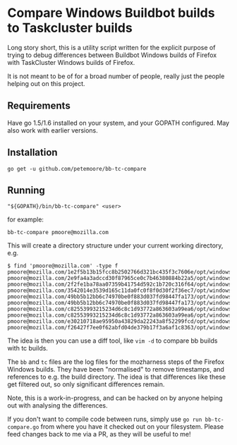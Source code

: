 Compare Windows Buildbot builds to Taskcluster builds
=====================================================

Long story short, this is a utility script written for the explicit purpose of trying to debug differences between Buildbot Windows builds of Firefox with TaskCluster Windows builds of Firefox.

It is not meant to be of for a broad number of people, really just the people helping out on this project.

Requirements
------------

Have go 1.5/1.6 installed on your system, and your GOPATH configured. May also work with earlier versions.

Installation
------------

```
go get -u github.com/petemoore/bb-tc-compare
```

Running
-------

```
"${GOPATH}/bin/bb-tc-compare" <user>
```

for example:

```
bb-tc-compare pmoore@mozilla.com
```

This will create a directory structure under your current working directory, e.g.

```
$ find 'pmoore@mozilla.com' -type f
pmoore@mozilla.com/1e2f5b13b15fcc8b2502766d321bc435f3c7606e/opt/windowsxp/tc
pmoore@mozilla.com/2e9fa4a3adccd30f87965ce0c7b46380884b22a5/opt/windowsxp/bb
pmoore@mozilla.com/2f2fe1ba78aa07359b41754d592c1b720c316f64/opt/windowsxp/bb
pmoore@mozilla.com/3542014e3539d165c11da0fc0f8f0d30f2f36ec7/opt/windowsxp/bb
pmoore@mozilla.com/49bb5b12bb6c74970be0f883d037fd98447fa173/opt/windowsxp/bb
pmoore@mozilla.com/49bb5b12bb6c74970be0f883d037fd98447fa173/opt/windowsxp/tc
pmoore@mozilla.com/c82553993215234d6c8c1d93772a863603a99ea6/opt/windowsxp/bb
pmoore@mozilla.com/c82553993215234d6c8c1d93772a863603a99ea6/opt/windowsxp/tc
pmoore@mozilla.com/e30210718ae95950a43829da22243a8f52299fcd/opt/windowsxp/tc
pmoore@mozilla.com/f26427f7ee0f62abfd04de379b17f3a6af1c8363/opt/windowsxp/bb
```

The idea is then you can use a diff tool, like `vim -d` to compare bb builds with tc builds.

The `bb` and `tc` files are the log files for the mozharness steps of the Firefox Windows builds. They have been "normalised" to remove timestamps, and references to e.g. the build directory. The idea is that differences like these get filtered out, so only significant differences remain.

Note, this is a work-in-progress, and can be hacked on by anyone helping out with analysing the differences.

If you don't want to compile code between runs, simply use `go run bb-tc-compare.go` from where you have it checked out on your filesystem. Please feed changes back to me via a PR, as they will be useful to me!
